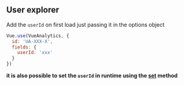 ## User explorer

Add the `userId` on first load just passing it in the options object

```js
Vue.use(VueAnalytics, {
  id: 'UA-XXX-X',
  fields: {
    userId: 'xxx'
  }
})
```

**it is also possible to set the **`userId`** in runtime using the **[**set**](/docs/set.md)** method**
